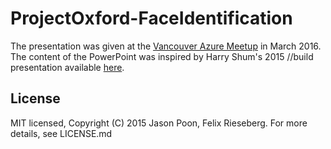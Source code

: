 # ProjectOxford-FaceIdentification

The presentation was given at the [Vancouver Azure Meetup](http://www.meetup.com/VancouverAzure/events/228759917/) in March 2016. 
The content of the PowerPoint was inspired by Harry Shum's 2015 //build presentation available [here](https://channel9.msdn.com/Events/Build/2015/2-613).

## License

MIT licensed, Copyright (C) 2015 Jason Poon, Felix Rieseberg. For more details, see LICENSE.md
